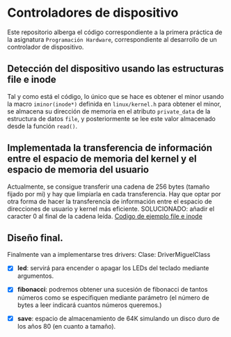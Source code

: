 # Controladores de dispositivo
Este repositorio alberga el código correspondiente a la primera práctica de la asignatura `Programación Hardware`, correspondiente al desarrollo de un controlador de dispositivo.
## Detección del dispositivo usando las estructuras file e inode
Tal y como está el código, lo único que se hace es obtener el minor usando la macro `iminor(inode*)` definida en `linux/kernel.h` para obtener el minor, se almacena su dirección de memoria en el atributo `private_data` de la estructura de datos `file`, y posteriormente se lee este valor almacenado desde la función `read()`.
## Implementada la transferencia de información entre el espacio de memoria del kernel y el espacio de memoria del usuario
Actualmente, se consigue transferir una cadena de 256 bytes (tamaño fijado por mi) y hay que limpiarla en cada transferencia. Hay que optar por otra forma de hacer la transferencia de información entre el espacio de direcciones de usuario y kernel más eficiente. SOLUCIONADO: añadir el caracter 0 al final de la cadena leída.
[Codigo de ejemplo file e inode](https://www.oreilly.com/library/view/linux-device-drivers/0596005903/ch03.html)
## Diseño final.
Finalmente van a implementarse tres drivers: 
Clase: DriverMiguelClass

- [x] **led**: servirá para encender o apagar los LEDs del teclado mediante argumentos. <br/>
- [x] **fibonacci**: podremos obtener una sucesión de fibonacci de tantos números como se especifiquen mediante parámetro (el número de bytes a leer indicará cuantos números queremos.)
- [x] **save**: espacio de almacenamiento de 64K simulando un disco duro de los años 80 (en cuanto a tamaño).

